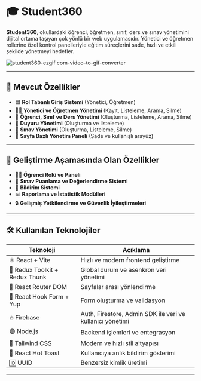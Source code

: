# 🎓 Student360

**Student360**, okullardaki öğrenci, öğretmen, sınıf, ders ve sınav yönetimini dijital ortama taşıyan çok yönlü bir web uygulamasıdır. Yönetici ve öğretmen rollerine özel kontrol panelleriyle eğitim süreçlerini sade, hızlı ve etkili şekilde yönetmeyi hedefler.


![student360-ezgif com-video-to-gif-converter](https://github.com/user-attachments/assets/4f071d06-f7cd-41f6-a15a-d32ee16f8a78)

---

## 🚀 Mevcut Özellikler

- 🟦 **Rol Tabanlı Giriş Sistemi** (Yönetici, Öğretmen)  
- 🧑‍🏫 **Yönetici ve Öğretmen Yönetimi** (Kayıt, Listeleme, Arama, Silme)  
- 🧒 **Öğrenci, Sınıf ve Ders Yönetimi** (Oluşturma, Listeleme, Arama, Silme)  
- 📢 **Duyuru Yönetimi** (Oluşturma ve listeleme)  
- 📝 **Sınav Yönetimi** (Oluşturma, Listeleme, Silme)  
- 🧩 **Sayfa Bazlı Yönetim Paneli** (Sade ve kullanışlı arayüz)

---

## 🚧 Geliştirme Aşamasında Olan Özellikler

- 👩‍🎓 **Öğrenci Rolü ve Paneli**  
- 📝 **Sınav Puanlama ve Değerlendirme Sistemi**  
- 🔔 **Bildirim Sistemi**  
- 📊 **Raporlama ve İstatistik Modülleri**  
- 🔒 **Gelişmiş Yetkilendirme ve Güvenlik İyileştirmeleri**

---

## 🛠️ Kullanılan Teknolojiler

| Teknoloji                        | Açıklama                                       |
|----------------------------------|------------------------------------------------|
| ⚛️ React + Vite                 | Hızlı ve modern frontend geliştirme            |
| 🔄 Redux Toolkit + Redux Thunk  | Global durum ve asenkron veri yönetimi         |
| 🔀 React Router DOM             | Sayfalar arası yönlendirme                     |
| 🧾 React Hook Form + Yup        | Form oluşturma ve validasyon                   |
| 🔥 Firebase                     | Auth, Firestore, Admin SDK ile veri ve kullanıcı yönetimi |
| 🟢 Node.js                      | Backend işlemleri ve entegrasyon               |
| 🎨 Tailwind CSS                 | Modern ve hızlı stil altyapısı                 |
| 🔔 React Hot Toast              | Kullanıcıya anlık bildirim gösterimi           |
| 🆔 UUID                         | Benzersiz kimlik üretimi                       |

---



